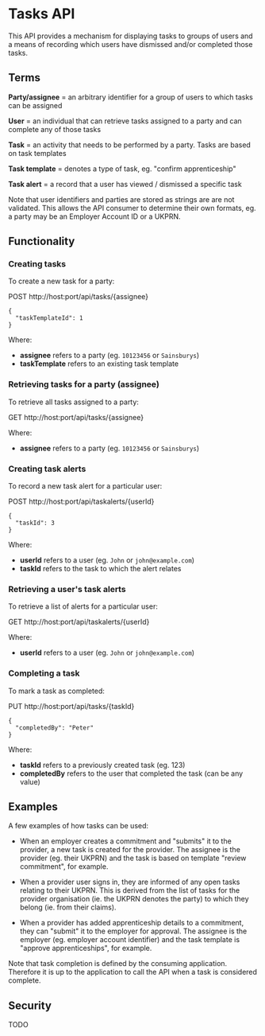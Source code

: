 # Tasks API #

This API provides a mechanism for displaying tasks to groups of users and a means of recording which users have dismissed and/or completed those tasks. 


## Terms ##

**Party/assignee** = an arbitrary identifier for a group of users to which tasks can be assigned

**User** = an individual that can retrieve tasks assigned to a party and can complete any of those tasks

**Task** = an activity that needs to be performed by a party. Tasks are based on task templates

**Task template** = denotes a type of task, eg. "confirm apprenticeship"

**Task alert** = a record that a user has viewed / dismissed a specific task

Note that user identifiers and parties are stored as strings are are not validated. This allows the API consumer to determine their own formats, eg. a party may be an Employer Account ID or a UKPRN. 


## Functionality ##

### Creating tasks ###

To create a new task for a party:

POST http://host:port/api/tasks/{assignee}

	{
	  "taskTemplateId": 1
	}

Where:

- **assignee** refers to a party (eg. `10123456` or `Sainsburys`)
- **taskTemplate** refers to an existing task template

### Retrieving tasks for a party (assignee) ###

To retrieve all tasks assigned to a party:

GET http://host:port/api/tasks/{assignee}

Where:

- **assignee** refers to a party (eg. `10123456` or `Sainsburys`)

### Creating task alerts ###

To record a new task alert for a particular user:

POST http://host:port/api/taskalerts/{userId}

	{
	  "taskId": 3
	}

Where:

- **userId** refers to a user (eg. `John` or `john@example.com`)
- **taskId** refers to the task to which the alert relates

### Retrieving a user's task alerts ###

To retrieve a list of alerts for a particular user:

GET http://host:port/api/taskalerts/{userId}

Where:

- **userId** refers to a user (eg. `John` or `john@example.com`)

### Completing a task ###

To mark a task as completed:

PUT http://host:port/api/tasks/{taskId}
	
	{
	  "completedBy": "Peter"
	}

Where:

- **taskId** refers to a previously created task (eg. 123)
- **completedBy** refers to the user that completed the task (can be any value)


## Examples ##

A few examples of how tasks can be used:

- When an employer creates a commitment and "submits" it to the provider, a new task is created for the provider. The assignee is the provider (eg. their UKPRN) and the task is based on template "review commitment", for example. 

- When a provider user signs in, they are informed of any open tasks relating to their UKPRN. This is derived from the list of tasks for the provider organisation (ie. the UKPRN denotes the party) to which they belong (ie. from their claims). 

- When a provider has added apprenticeship details to a commitment, they can "submit" it to the employer for approval. The assignee is the employer (eg. employer account identifier) and the task template is "approve apprenticeships", for example. 

Note that task completion is defined by the consuming application. Therefore it is up to the application to call the API when a task is considered complete. 


## Security ##

TODO

